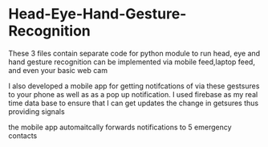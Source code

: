 # Head-Eye-Hand-Gesture-Recognition

These 3 files contain separate code for python module to run head, eye and hand gesture recognition
can be implemented via mobile feed,laptop feed, and even your basic web cam

I also developed a mobile app for getting notifcations of via these gestsures to your phone as well as as a pop up notification.
I used firebase as my real time data base to ensure that I can get updates the change in getsures thus providing signals

the mobile app automaitcally forwards notifications to 5 emergency contacts
